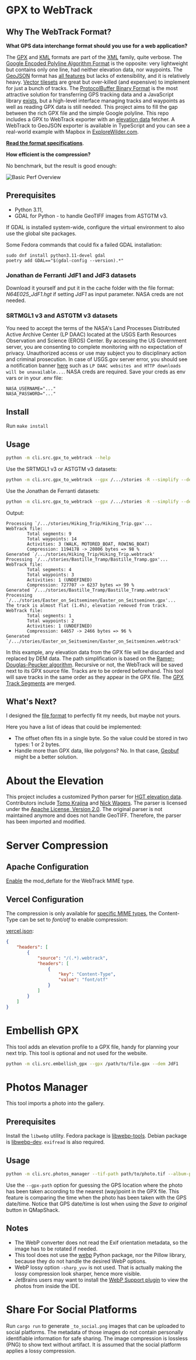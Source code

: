 # GPX to WebTrack

## Why The WebTrack Format?

**What GPS data interchange format should you use for a web application?**

The [GPX](https://en.wikipedia.org/wiki/GPS_Exchange_Format "GPS Exchange Format") and [KML](https://en.wikipedia.org/wiki/Keyhole_Markup_Language "Keyhole Markup Language") formats are part of the [XML](https://en.wikipedia.org/wiki/XML "Extensible Markup Language") family, quite verbose. The [Google Encoded Polyline Algorithm Format](https://developers.google.com/maps/documentation/utilities/polylinealgorithm "Polyline Format") is the opposite: very lightweight but contains only one line, had neither elevation data, nor waypoints. The [GeoJSON](https://en.wikipedia.org/wiki/GeoJSON "GeoJSON Format") format has [all features](https://tools.ietf.org/html/rfc7946#section-3.1.1 "The GeoJSON Format Spec") but lacks of extensibility, and it is relatively heavy. [Vector tilesets](https://docs.mapbox.com/help/glossary/tileset/#vector-tilesets "Vector tilesets definition") are great but over-killed (and expensive) to implement for just a bunch of tracks. The [ProtocolBuffer Binary Format](https://github.com/protocolbuffers/protobuf/) is the most attractive solution for transferring GPS tracking data and a JavaScript library [exists](https://github.com/mapbox/pbf "JavaScript library for the Google Protobuf"), but a high-level interface managing tracks and waypoints as well as reading GPX data is still needed. This project aims to fill the gap between the rich GPX file and the simple Google polyline. This repo includes a GPX to WebTrack exporter with an [elevation data](DEM.md) fetcher. A WebTrack to GeoJSON exporter is available in TypeScript and you can see a real-world example with Mapbox in [ExploreWilder.com](https://explorewilder.com).

**[Read the format specifications](SPEC.md)**.

**How efficient is the compression?**

No benchmark, but the result is good enough:

![Basic Perf Overview](./man/basic_perf_overview.png)

## Prerequisites

- Python 3.11,
- GDAL for Python - to handle GeoTIFF images from ASTGTM v3.

If GDAL is installed system-wide, configure the virtual environment to also use the global site packages.

Some Fedora commands that could fix a failed GDAL installation:

```
sudo dnf install python3.11-devel gdal
poetry add GDAL=="$(gdal-config --version).*"
```

### Jonathan de Ferranti JdF1 and JdF3 datasets

Download it yourself and put it in the cache folder with the file format: _N64E025_JdF1.hgt_ if setting _JdF1_ as input parameter. NASA creds are not needed.

### SRTMGL1 v3 and ASTGTM v3 datasets

You need to accept the terms of the NASA's Land Processes Distributed Active Archive Center (LP DAAC) located at the USGS Earth Resources Observation and Science (EROS) Center. By accessing the US Government server, you are consenting to complete monitoring with no expectation of privacy. Unauthorized access or use may subject you to disciplinary action and criminal prosecution. In case of USGS.gov server error, you should see a notification banner [here](https://lpdaac.usgs.gov/products/srtmgl1v003/) such as `LP DAAC websites and HTTP downloads will be unavailable...`. NASA creds are required. Save your creds as env vars or in your .env file:

```
NASA_USERNAME="..."
NASA_PASSWORD="..."
```

## Install

Run `make install`

## Usage

```sh
python -m cli.src.gpx_to_webtrack --help
```

Use the SRTMGL1 v3 or ASTGTM v3 datasets:

```sh
python -m cli.src.gpx_to_webtrack --gpx /.../stories -R --simplify --dem SRTMGL1v3
```

Use the Jonathan de Ferranti datasets:

```sh
python -m cli.src.gpx_to_webtrack --gpx /.../stories -R --simplify --dem JdF1
```

Output:

```
Processing `/.../stories/Hiking_Trip/Hiking_Trip.gpx'...
WebTrack file:
        Total segments: 9
        Total waypoints: 14
        Activities: 3 (WALK, MOTORED_BOAT, ROWING_BOAT)
        Compression: 1194178 -> 20806 bytes => 98 %
Generated `/.../stories/Hiking_Trip/Hiking_Trip.webtrack'
Processing `/.../stories/Bastille_Tramp/Bastille_Tramp.gpx'...
WebTrack file:
        Total segments: 4
        Total waypoints: 3
        Activities: 1 (UNDEFINED)
        Compression: 727707 -> 6237 bytes => 99 %
Generated `/.../stories/Bastille_Tramp/Bastille_Tramp.webtrack'
Processing `/.../stories/Easter_on_Seitseminen/Easter_on_Seitseminen.gpx'...
The track is almost flat (1.4%), elevation removed from track.
WebTrack file:
        Total segments: 1
        Total waypoints: 2
        Activities: 1 (UNDEFINED)
        Compression: 64657 -> 2466 bytes => 96 %
Generated `/.../stories/Easter_on_Seitseminen/Easter_on_Seitseminen.webtrack'
```

In this example, any elevation data from the GPX file will be discarded and replaced by DEM data. The path simplification is based on the [Ramer-Douglas-Peucker algorithm](https://en.wikipedia.org/wiki/Ramer%E2%80%93Douglas%E2%80%93Peucker_algorithm). Recursive or not, the WebTrack will be saved next to its GPX source file. Tracks are to be ordered beforehand. This tool will save tracks in the same order as they appear in the GPX file. The [GPX Track Segments](https://www.topografix.com/GPX/1/1/#type_trksegType "GPX <trkseg/> definition") are merged.

## What's Next?

I designed the [file format](SPEC.md) to perfectly fit my needs, but maybe not yours.

Here you have a list of ideas that could be implemented:

- The offset often fits in a single byte. So the value could be stored in two types: 1 or 2 bytes.
- Handle more than GPX data, like polygons? No. In that case, [Geobuf](https://github.com/mapbox/geobuf) might be a better solution.

# About the Elevation

This project includes a customized Python parser for [HGT elevation data](DEM.md). Contributors include [Tomo Krajina](http://github.com/tkrajina) and [Nick Wagers](https://github.com/nawagers). The parser is licensed under the [Apache License, Version 2.0](http://www.apache.org/licenses/LICENSE-2.0). The original parser is not maintained anymore and does not handle GeoTIFF. Therefore, the parser has been imported and modified.

# Server Compression

## Apache Configuration

[Enable](./man/mod_deflate.md "Enable Apache mod_deflate With cPanel") the mod_deflate for the WebTrack MIME type.

## Vercel Configuration

The compression is only available for [specific MIME types](https://vercel.com/docs/concepts/edge-network/compression#mime-types--compress), the Content-Type can be set to _font/otf_ to enable compression:

[vercel.json](https://vercel.com/docs/cli#project-configuration/headers):

```json
{
    "headers": [
        {
            "source": "/(.*).webtrack",
            "headers": [
                {
                    "key": "Content-Type",
                    "value": "font/otf"
                }
            ]
        }
    ]
}
```

# Embellish GPX

This tool adds an elevation profile to a GPX file, handy for planning your next trip. This tool is optional and not used for the website.

```sh
python -m cli.src.embellish_gpx --gpx /path/to/file.gpx --dem JdF1
```

# Photos Manager

This tool imports a photo into the gallery.

## Prerequisites

Install the `libwebp` utility. Fedora package is [libwebp-tools](https://packages.fedoraproject.org/pkgs/libwebp/libwebp-tools/). Debian package is [libwebp-dev](https://packages.debian.org/trixie/libwebp-dev). `exifread` is also required.

## Usage

```sh
python -m cli.src.photos_manager --tif-path path/to/photo.tif --album-path /home/.../photos/
```

Use the `--gpx-path` option for guessing the GPS location where the photo has been taken according to the nearest (way)point in the GPX file.
This feature is comparing the time when the photo has been taken with the GPS date/time.
Notice that GPS date/time is lost when using the _Save to original_ button in QMapShack.

## Notes

- The WebP converter does not read the Exif orientation metadata, so the image has to be rotated if needed.
- This tool does not use the [webp](https://pypi.org/project/webp/) Python package, nor the Pillow library, because they do not handle the desired WebP options.
- WebP lossy option `-sharp_yuv` is not used. That is actually making the lossy compression look sharper, hence more visible.
- JetBrains users may want to install the [WebP Support plugin](https://plugins.jetbrains.com/plugin/15037-webp-support) to view the photos from inside the IDE.

# Share For Social Platforms

Run `cargo run` to generate `_to_social.png` images that can be uploaded to social platforms. The metadata of those images do not contain personally identifiable information for safe sharing. The image compression is lossless (PNG) to show text without artifact. It is assumed that the social platform applies a lossy compression.
